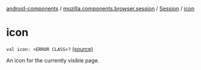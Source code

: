 [android-components](../../index.md) / [mozilla.components.browser.session](../index.md) / [Session](index.md) / [icon](./icon.md)

# icon

`val icon: <ERROR CLASS>?` [(source)](https://github.com/mozilla-mobile/android-components/blob/master/components/browser/session/src/main/java/mozilla/components/browser/session/Session.kt#L418)

An icon for the currently visible page.

